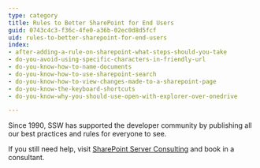 ```yaml
---
type: category
title: Rules to Better SharePoint for End Users
guid: 0743c4c3-f36c-4fe0-a36b-02ec0d8d5fcf
uid: rules-to-better-sharepoint-for-end-users
index:
- after-adding-a-rule-on-sharepoint-what-steps-should-you-take
- do-you-avoid-using-specific-characters-in-friendly-url
- do-you-know-how-to-name-documents
- do-you-know-how-to-use-sharepoint-search
- do-you-know-how-to-view-changes-made-to-a-sharepoint-page
- do-you-know-the-keyboard-shortcuts
- do-you-know-why-you-should-use-open-with-explorer-over-onedrive

---
```

<p>​Since 1990, SSW has supported the developer community by publishing all our best practices and rules for everyone to see.&#160;​</p><p>If you still need help, visit&#160;<a href="http&#58;//www.ssw.com.au/ssw/Consulting/SharePoint.aspx">SharePoint Server ​Consulting​</a>&#160;and book in a consultant.</p>


